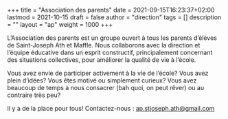 +++
title       = "Association des parents"
date        = 2021-09-15T16:23:37+02:00
lastmod     = 2021-10-15
draft       = false
author      = "direction"
tags        = []
description = ""
layout      = "ap"
weight      = 1000
+++

L’Association des parents est un groupe ouvert à tous les parents d’élèves de Saint-Joseph Ath et Maffle. Nous collaborons avec la direction et l’équipe éducative dans un esprit constructif, principalement concernant des situations collectives, pour améliorer la qualité de vie à l’école.

Vous avez envie de participer activement à la vie de l’école? Vous avez plein d’idées? Vous êtes motivé ou simplement curieux? Vous avez beaucoup de temps à nous consacrer (bah quoi, on peut rêver) ou au contraire très peu?

Il y a de la place pour tous! Contactez-nous : <a mailto="ap.stjoseph.ath@gmail.com">ap.stjoseph.ath@gmail.com</a>

